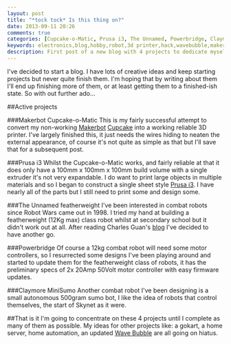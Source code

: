 ```yaml
---
layout: post
title: "*tock tock* Is this thing on?"
date: 2013-09-11 20:26
comments: true
categories: [Cupcake-o-Matic, Prusa i3, The Unnamed, Powerbridge, Claymore]
keywords: electronics,blog,hobby,robot,3d printer,hack,wavebubble,makerbot,cupcake,prusa,prusa i3
description: First post of a new blog with 4 projects to dedicate myself to.
---
```


I've decided to start a blog. I have lots of creative ideas and keep starting projects but never quite finish them. I'm hoping that by writing about them I'll end up finishing more of them, or at least getting them to a finished-ish state. So with out further ado...


##Active projects

###Makerbot Cupcake-o-Matic
This is my fairly successful attempt to convert my non-working [Makerbot](http://www.makerbot.com/) [Cupcake](http://www.makerbot.com/support/cupcake/) into a working reliable 3D printer. I've largely finished this, it just needs the wires hiding to neaten the external appearance, of course it's not quite as simple as that but I'll save that for a subsequent post.

###Prusa i3
Whilst the Cupcake-o-Matic works, and fairly reliable at that it does only have a 100mm x 100mm x 100mm build volume with a single extruder it's not very expandable. I do want to print large objects in multiple materials and so I began to construct a single sheet style [Prusa i3](http://reprap.org/wiki/Prusa_i3). I have nearly all of the parts but I still need to print some and design some.

###The Unnamed featherweight
I've been interested in combat robots since Robot Wars came out in 1998. I tried my hand at building a featherweight (12Kg max) class robot whilst at secondary school but it didn't work out at all. After reading Charles Guan's [blog](http://www.etotheipiplusone.net/) I've decided to have another go.

###Powerbridge
Of course a 12kg combat robot will need some motor controllers, so I resurrected some designs I've been playing around and started to update them for the featherweight class of robots, it has the preliminary specs of 2x 20Amp 50Volt motor controller with easy firmware updates.

###Claymore MiniSumo
Another combat robot I've been designing is a small autonomous 500gram sumo bot, I like the idea of robots that control themselves, the start of Skynet as it were.

##That is it
I'm going to concentrate on these 4 projects until I complete as many of them as possible. My ideas for other projects like: a gokart, a home server, home automation, an updated [Wave Bubble](http://www.ladyada.net/make/wavebubble/) are all going on hiatus.


